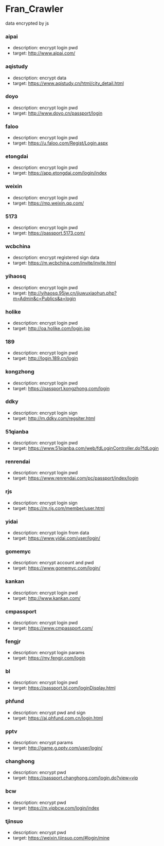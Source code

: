 # Fran_Crawler
data encrypted by js

### aipai
- description: encrypt login pwd
- target: http://www.aipai.com/

### aqistudy
- description: encrypt data
- target: https://www.aqistudy.cn/html/city_detail.html

### doyo
- description: encrypt login pwd
- target: http://www.doyo.cn/passport/login

### faloo
- description: encrypt login pwd
- target: https://u.faloo.com/Regist/Login.aspx

### etongdai
- description: encrypt login pwd
- target: https://app.etongdai.com/login/index

### weixin
- description: encrypt login pwd
- target: https://mp.weixin.qq.com/

### 5173
- description: encrypt login pwd
- target: https://passport.5173.com/

### wcbchina
- description: encrypt registered sign data
- target: https://m.wcbchina.com/invite/invite.html

### yihaosq
- description: encrypt login pwd
- target: http://yihaosq.95jw.cn/jiuwuxiaohun.php?m=Admin&c=Publics&a=login

### holike
- description: encrypt login pwd
- target: http://oa.holike.com/login.jsp

### 189
- description: encrypt login pwd
- target: http://login.189.cn/login

### kongzhong
- description: encrypt login pwd
- target: https://passport.kongzhong.com/login

### ddky
- description: encrypt login sign
- target: http://m.ddky.com/regsiter.html

### 51qianba
- description: encrypt login pwd
- target: https://www.51qianba.com/web/fdLoginController.do?fdLogin

### renrendai
- description: encrypt login pwd
- target: https://www.renrendai.com/pc/passport/index/login

### rjs
- description: encrypt login sign
- target: https://m.rjs.com/member/user.html

### yidai
- description: encrypt login from data
- target: https://www.yidai.com/user/login/

### gomemyc
- description: encrypt account and pwd
- target: https://www.gomemyc.com/login/

### kankan
- description: encrypt login pwd
- target: http://www.kankan.com/

### cmpassport
- description: encrypt login pwd
- target: https://www.cmpassport.com/

### fengjr
- description: encrypt login params
- target: https://my.fengjr.com/login

### bl
- description: encrypt login pwd
- target: https://passport.bl.com/loginDisplay.html

### phfund
- description: encrypt pwd and sign
- target: https://aj.phfund.com.cn/login.html

### pptv
- description: encrypt params
- target: http://game.g.pptv.com/user/login/

### changhong
- description: encrypt pwd
- target: https://passport.changhong.com/login.do?view=vip

### bcw
- description: encrypt pwd
- target: https://m.vipbcw.com/login/index

### tjinsuo
- description: encrypt pwd
- target: https://weixin.tjinsuo.com/#login/mine